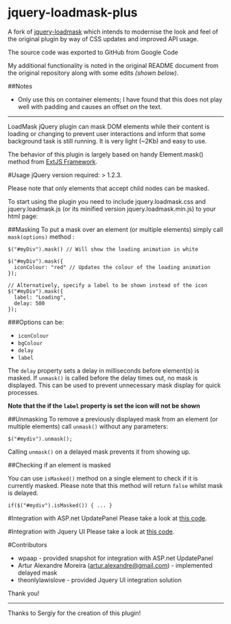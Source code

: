 # jquery-loadmask-plus

A fork of [jquery-loadmask](https://code.google.com/p/jquery-loadmask/) which intends to modernise the look and feel of the original plugin by way of CSS updates and improved API usage.

The source code was exported to GitHub from Google Code

My additional functionality is noted in the original README document from the original repository along with some edits *(shown below)*.

##Notes
- Only use this on container elements; I have found that this does not play well with padding and causes an offset on the text.


---

LoadMask jQuery plugin can mask DOM elements while their content is loading or changing to prevent user interactions and inform that some background task is still running. It is very light (~2Kb) and easy to use.

The behavior of this plugin is largely based on handy Element.mask() method from [ExtJS Framework](http://extjs.com/deploy/dev/examples/form/xml-form.html).

#Usage
jQuery version required: > 1.2.3.

Please note that only elements that accept child nodes can be masked.

To start using the plugin you need to include jquery.loadmask.css and jquery.loadmask.js (or its minified version jquery.loadmask.min.js) to your html page:

<link href="jquery.loadmask.css" rel="stylesheet" type="text/css" />
<script type="text/javascript" src="jquery.loadmask.min.js"></script>

##Masking
To put a mask over an element (or multiple elements) simply call `mask(options)` method :

```
$("#myDiv").mask() // Will show the loading animation in white

$("#myDiv").mask({
  iconColour: "red" // Updates the colour of the loading animation
});

// Alternatively, specify a label to be shown instead of the icon
$("#myDiv").mask({
  label: "Loading",
  delay: 500
});
```

###Options can be:
- `iconColour`
- `bgColour`
- `delay`
- `label`

The `delay` property sets a delay in milliseconds before element(s) is masked. If `unmask()` is called before the delay times out, no mask is displayed. This can be used to prevent unnecessary mask display for quick processes.

**Note that the if the `label` property is set the icon will not be shown**

##Unmasking
To remove a previously displayed mask from an element (or multiple elements) call `unmask()` without any parameters:

```
$("#mydiv").unmask();
```

Calling `unmask()` on a delayed mask prevents it from showing up.

##Checking if an element is masked

You can use `isMasked()` method on a single element to check if it is currently masked. Please note that this method will return `false` whilst mask is delayed.

```
if($("#mydiv").isMasked()) { ... }
```

#Integration with ASP.net UpdatePanel
Please take a look at [this code](http://plugins.jquery.com/node/10817).

#Integration with Jquery UI
Please take a look at [this code](http://code.google.com/p/jquery-loadmask/issues/detail?id=4&can=1).

#Contributors
 - wpaap - provided snapshot for integration with ASP.net UpdatePanel
 - Artur Alexandre Moreira (artur.alexandre@gmail.com) - implemented delayed mask
 - theonlylawislove - provided Jquery UI integration solution

Thank you!

---

Thanks to Sergiy for the creation of this plugin!

